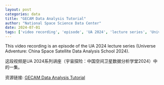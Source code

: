 ```yaml
---
layout: post
categories: data
title: "GECAM Data Analysis Tutorial"
author: "National Space Science Data Center"
date: 2024-07-01
tags: ['video recording', 'episode', 'UA 2024', 'lecture series', 'Universe Adventure', 'China', 'Space Satellite', 'Data Analysis', 'School 2024']
---
```


This video recording is an episode of the UA 2024 lecture series (Universe Adventure: China Space Satellite Data Analysis School 2024).

这段视频是UA 2024系列讲座（宇宙探险：中国空间卫星数据分析学堂2024）中的一集。

资源链接: [GECAM Data Analysis Tutorial](https://doi.org/10.57760/sciencedb.space.00751)
